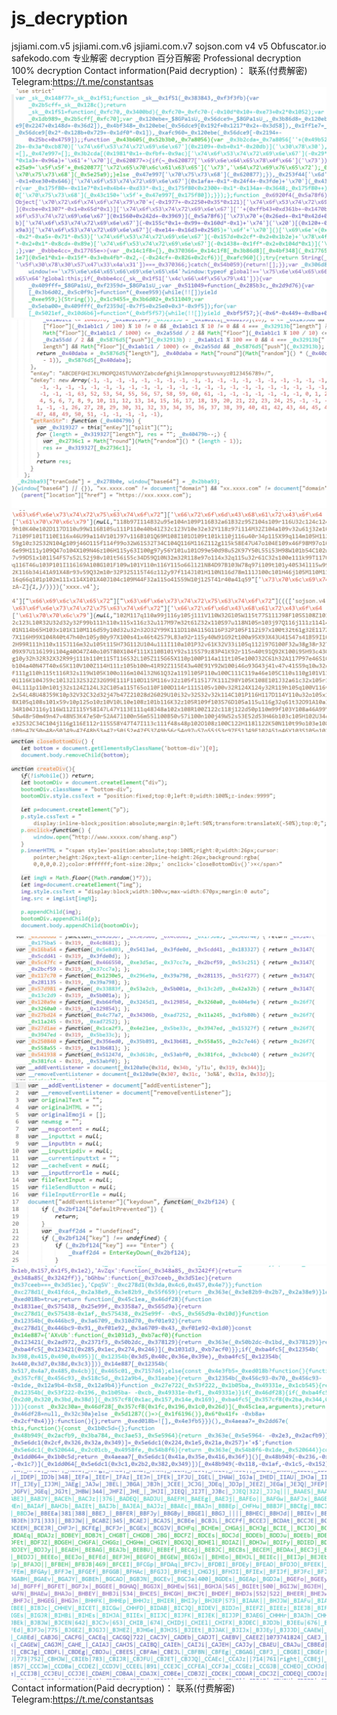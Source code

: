 # js_decryption
jsjiami.com.v5 jsjiami.com.v6 jsjiami.com.v7 sojson.com v4 v5 Obfuscator.io safekodo.com  专业解密 decryption 百分百解密 
Professional decryption
100% decryption
Contact information(Paid decryption)：
联系(付费解密) 
Telegram:https://t.me/constantsas
![alt text](g0.png)
![alt text](g1.png)
![alt text](g2.png)
![alt text](g4.png)
![alt text](g5.png)
![alt text](g6.png)
![alt text](g7.png)
![alt text](g9.png)
Contact information(Paid decryption)：
联系(付费解密) 
Telegram:https://t.me/constantsas
